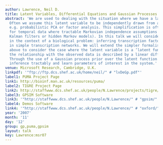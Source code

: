 ```yaml
---
author: Lawrence, Neil D.
title: Latent Variables, Differential Equations and Gaussian Processes
abstract: 'We are used to dealing with the situation where we have a latent variable.
  Often we assume this latent variable to be independently drawn from a distribution,
  e.g. probabilistic PCA or factor analysis. This simplification is often extended
  for temporal data where tractable Markovian independence assumptions are used (e.g.
  Kalman filters or hidden Markov models). In this talk we will consider such models
  in the context of a biological problem: inferring transcription factor activities
  in simple transcription networks. We will extend the simpler formalisms described
  above to consider the case where the latent variable is a ’latent function’ and
  the relationship with the observed data is described by a linear differential equation.
  Through the use of a Gaussian process prior over the latent function we can perform
  inference tractably and learn parameters of interest in the system.'
venue: Microsoft Research, Cambridge, U.K.
linkpdf: '"ftp://ftp.dcs.shef.ac.uk/home/neil/" # "lvDeGp.pdf"'
label1: PUMA Project Page
link1: http://bioinf.man.ac.uk/resources/puma/
label2: TIGRE Project Page
link2: http://staffwww.dcs.shef.ac.uk/people/N.Lawrence/projects/tigre/
label3: GPSIM Software
link3: '"http://staffwww.dcs.shef.ac.uk/people/N.Lawrence/" # "gpsim/"'
label4: Demos Software
link4: '"http://staffwww.dcs.shef.ac.uk/people/N.Lawrence/" # "oxford/"'
year: '2007'
month: '11'
day: '12'
group: gp,puma,gpsim
layout: talk
key: Lawrence:msr07
---
```

